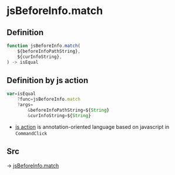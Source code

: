 # jsBeforeInfo.match

## Definition

```js.js
function jsBeforeInfo.match(
	${beforeInfoPathString},
	${curInfoString},
) -> isEqual
```


## Definition by js action

```js.js
var=isEqual
	?func=jsBeforeInfo.match
	?args=
		&beforeInfoPathString=${String}
		&curInfoString=${String}
```

- [js action](#) is annotation-oriented language based on javascript in `CommandClick`



## Src

-> [jsBeforeInfo.match](https://github.com/puutaro/CommandClick/blob/master/app/src/main/java/com/puutaro/commandclick/fragment_lib/terminal_fragment/js_interface/judge/JsBeforeInfo.kt#L12)


